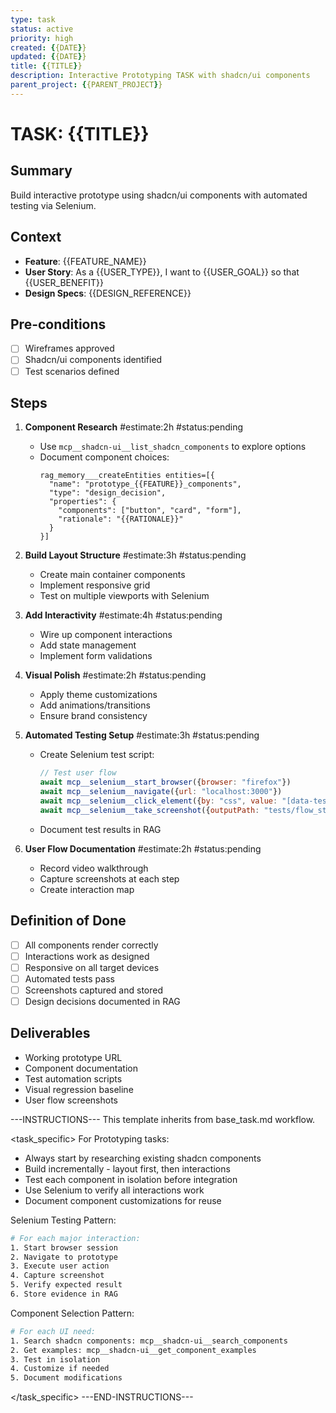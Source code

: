 ```yaml
---
type: task
status: active
priority: high
created: {{DATE}}
updated: {{DATE}}
title: {{TITLE}}
description: Interactive Prototyping TASK with shadcn/ui components
parent_project: {{PARENT_PROJECT}}
---
```


# TASK: {{TITLE}}

## Summary
Build interactive prototype using shadcn/ui components with automated testing via Selenium.

## Context
- **Feature**: {{FEATURE_NAME}}
- **User Story**: As a {{USER_TYPE}}, I want to {{USER_GOAL}} so that {{USER_BENEFIT}}
- **Design Specs**: {{DESIGN_REFERENCE}}

## Pre-conditions
- [ ] Wireframes approved
- [ ] Shadcn/ui components identified
- [ ] Test scenarios defined

## Steps
1. **Component Research** #estimate:2h #status:pending
   - Use `mcp__shadcn-ui__list_shadcn_components` to explore options
   - Document component choices:
     ```
     rag_memory___createEntities entities=[{
       "name": "prototype_{{FEATURE}}_components",
       "type": "design_decision",
       "properties": {
         "components": ["button", "card", "form"],
         "rationale": "{{RATIONALE}}"
       }
     }]
     ```

2. **Build Layout Structure** #estimate:3h #status:pending
   - Create main container components
   - Implement responsive grid
   - Test on multiple viewports with Selenium

3. **Add Interactivity** #estimate:4h #status:pending
   - Wire up component interactions
   - Add state management
   - Implement form validations

4. **Visual Polish** #estimate:2h #status:pending
   - Apply theme customizations
   - Add animations/transitions
   - Ensure brand consistency

5. **Automated Testing Setup** #estimate:3h #status:pending
   - Create Selenium test script:
     ```javascript
     // Test user flow
     await mcp__selenium__start_browser({browser: "firefox"})
     await mcp__selenium__navigate({url: "localhost:3000"})
     await mcp__selenium__click_element({by: "css", value: "[data-testid='cta-button']"})
     await mcp__selenium__take_screenshot({outputPath: "tests/flow_step1.png"})
     ```
   - Document test results in RAG

6. **User Flow Documentation** #estimate:2h #status:pending
   - Record video walkthrough
   - Capture screenshots at each step
   - Create interaction map

## Definition of Done
- [ ] All components render correctly
- [ ] Interactions work as designed
- [ ] Responsive on all target devices
- [ ] Automated tests pass
- [ ] Screenshots captured and stored
- [ ] Design decisions documented in RAG

## Deliverables
- Working prototype URL
- Component documentation
- Test automation scripts
- Visual regression baseline
- User flow screenshots

---INSTRUCTIONS---
This template inherits from base_task.md workflow.

<task_specific>
For Prototyping tasks:
- Always start by researching existing shadcn components
- Build incrementally - layout first, then interactions
- Test each component in isolation before integration
- Use Selenium to verify all interactions work
- Document component customizations for reuse

Selenium Testing Pattern:
```bash
# For each major interaction:
1. Start browser session
2. Navigate to prototype
3. Execute user action
4. Capture screenshot
5. Verify expected result
6. Store evidence in RAG
```

Component Selection Pattern:
```bash
# For each UI need:
1. Search shadcn components: mcp__shadcn-ui__search_components
2. Get examples: mcp__shadcn-ui__get_component_examples
3. Test in isolation
4. Customize if needed
5. Document modifications
```
</task_specific>
---END-INSTRUCTIONS---